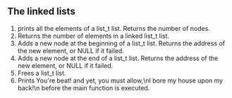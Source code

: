 ## The linked lists

1. prints all the elements of a list_t list. Returns the number of nodes.
2. Returns the number of elements in a linked list_t list.
3. Adds a new node at the beginning of a list_t list. Returns the address of the new element, or NULL if it failed.
4. Adds a new node at the end of a list_t list. Returns the address of the new element, or NULL if it failed.
5. Frees a list_t list.
6. Prints You're beat! and yet, you must allow,\nI bore my house upon my back!\n before the main function is executed.